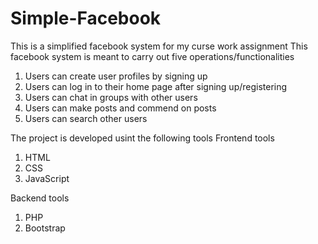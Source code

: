 # Simple-Facebook
This is a simplified facebook system for my curse work assignment
This facebook system is meant to carry out five operations/functionalities
   1. Users can create user profiles by signing up
   2. Users can log in to their home page after signing up/registering
   3. Users can chat in groups with other users
   4. Users can make posts and commend on posts
   5. Users can search other users 

The project is developed usint the following tools
Frontend tools
1. HTML
2. CSS
3. JavaScript

Backend tools
1. PHP
2. Bootstrap